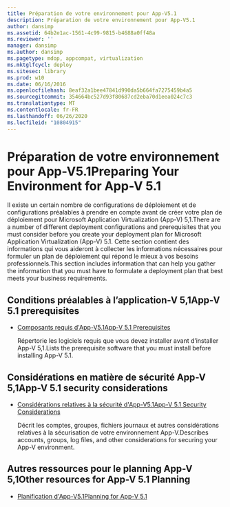 ```yaml
---
title: Préparation de votre environnement pour App-V5.1
description: Préparation de votre environnement pour App-V5.1
author: dansimp
ms.assetid: 64b2e1ac-1561-4c99-9815-b4688a0ff48a
ms.reviewer: ''
manager: dansimp
ms.author: dansimp
ms.pagetype: mdop, appcompat, virtualization
ms.mktglfcycl: deploy
ms.sitesec: library
ms.prod: w10
ms.date: 06/16/2016
ms.openlocfilehash: 8eaf32a1bee47841d990da5b664fa7275459b4a5
ms.sourcegitcommit: 354664bc527d93f80687cd2eba70d1eea024c7c3
ms.translationtype: MT
ms.contentlocale: fr-FR
ms.lasthandoff: 06/26/2020
ms.locfileid: "10804915"
---
```

# <span data-ttu-id="87930-103">Préparation de votre environnement pour App-V5.1</span><span class="sxs-lookup"><span data-stu-id="87930-103">Preparing Your Environment for App-V 5.1</span></span>


<span data-ttu-id="87930-104">Il existe un certain nombre de configurations de déploiement et de configurations préalables à prendre en compte avant de créer votre plan de déploiement pour Microsoft Application Virtualization (App-V) 5,1.</span><span class="sxs-lookup"><span data-stu-id="87930-104">There are a number of different deployment configurations and prerequisites that you must consider before you create your deployment plan for Microsoft Application Virtualization (App-V) 5.1.</span></span> <span data-ttu-id="87930-105">Cette section contient des informations qui vous aideront à collecter les informations nécessaires pour formuler un plan de déploiement qui répond le mieux à vos besoins professionnels.</span><span class="sxs-lookup"><span data-stu-id="87930-105">This section includes information that can help you gather the information that you must have to formulate a deployment plan that best meets your business requirements.</span></span>

## <span data-ttu-id="87930-106">Conditions préalables à l’application-V 5,1</span><span class="sxs-lookup"><span data-stu-id="87930-106">App-V 5.1 prerequisites</span></span>


-   [<span data-ttu-id="87930-107">Composants requis d'App-V5.1</span><span class="sxs-lookup"><span data-stu-id="87930-107">App-V 5.1 Prerequisites</span></span>](app-v-51-prerequisites.md)

    <span data-ttu-id="87930-108">Répertorie les logiciels requis que vous devez installer avant d’installer App-V 5,1.</span><span class="sxs-lookup"><span data-stu-id="87930-108">Lists the prerequisite software that you must install before installing App-V 5.1.</span></span>

## <span data-ttu-id="87930-109">Considérations en matière de sécurité App-V 5,1</span><span class="sxs-lookup"><span data-stu-id="87930-109">App-V 5.1 security considerations</span></span>


-   [<span data-ttu-id="87930-110">Considérations relatives à la sécurité d'App-V5.1</span><span class="sxs-lookup"><span data-stu-id="87930-110">App-V 5.1 Security Considerations</span></span>](app-v-51-security-considerations.md)

    <span data-ttu-id="87930-111">Décrit les comptes, groupes, fichiers journaux et autres considérations relatives à la sécurisation de votre environnement App-V.</span><span class="sxs-lookup"><span data-stu-id="87930-111">Describes accounts, groups, log files, and other considerations for securing your App-V environment.</span></span>






## <a href="" id="other-resources-for-app-v-5-1-planning-"></a><span data-ttu-id="87930-112">Autres ressources pour le planning App-V 5,1</span><span class="sxs-lookup"><span data-stu-id="87930-112">Other resources for App-V 5.1 Planning</span></span>


-   [<span data-ttu-id="87930-113">Planification d'App-V5.1</span><span class="sxs-lookup"><span data-stu-id="87930-113">Planning for App-V 5.1</span></span>](planning-for-app-v-51.md)

 

 






